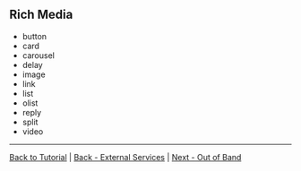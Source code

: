 ## Rich Media

* button
* card
* carousel
* delay
* image
* link
* list
* olist
* reply
* split
* video

***
[Back to Tutorial](./AIML-Tutorial) | [Back - External Services](./Tutorial-External-Services) | [Next - Out of Band](./Tutorial-Out-of-Band)